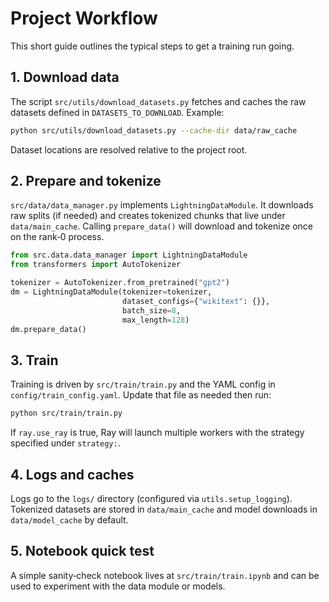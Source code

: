 # Project Workflow

This short guide outlines the typical steps to get a training run going.

## 1. Download data

The script `src/utils/download_datasets.py` fetches and caches the raw datasets defined in `DATASETS_TO_DOWNLOAD`. Example:

```bash
python src/utils/download_datasets.py --cache-dir data/raw_cache
```

Dataset locations are resolved relative to the project root.

## 2. Prepare and tokenize

`src/data/data_manager.py` implements `LightningDataModule`. It downloads raw splits (if needed) and creates tokenized chunks that live under `data/main_cache`. Calling `prepare_data()` will download and tokenize once on the rank‑0 process.

```python
from src.data.data_manager import LightningDataModule
from transformers import AutoTokenizer

tokenizer = AutoTokenizer.from_pretrained("gpt2")
dm = LightningDataModule(tokenizer=tokenizer,
                         dataset_configs={"wikitext": {}},
                         batch_size=8,
                         max_length=128)
dm.prepare_data()
```

## 3. Train

Training is driven by `src/train/train.py` and the YAML config in `config/train_config.yaml`. Update that file as needed then run:

```bash
python src/train/train.py
```

If `ray.use_ray` is true, Ray will launch multiple workers with the strategy specified under `strategy:`.

## 4. Logs and caches

Logs go to the `logs/` directory (configured via `utils.setup_logging`). Tokenized datasets are stored in `data/main_cache` and model downloads in `data/model_cache` by default.

## 5. Notebook quick test

A simple sanity‑check notebook lives at `src/train/train.ipynb` and can be used to experiment with the data module or models.

